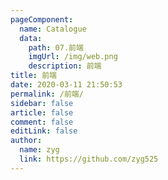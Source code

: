 ```yaml
---
pageComponent: 
  name: Catalogue
  data: 
    path: 07.前端
    imgUrl: /img/web.png
    description: 前端
title: 前端
date: 2020-03-11 21:50:53
permalink: /前端/
sidebar: false
article: false
comment: false
editLink: false
author: 
  name: zyg
  link: https://github.com/zyg525
---
```

